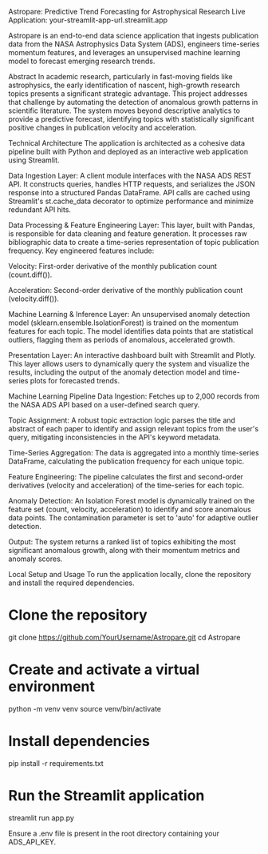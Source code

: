 Astropare: Predictive Trend Forecasting for Astrophysical Research
Live Application: your-streamlit-app-url.streamlit.app

Astropare is an end-to-end data science application that ingests publication data from the NASA Astrophysics Data System (ADS), engineers time-series momentum features, and leverages an unsupervised machine learning model to forecast emerging research trends.

Abstract
In academic research, particularly in fast-moving fields like astrophysics, the early identification of nascent, high-growth research topics presents a significant strategic advantage. This project addresses that challenge by automating the detection of anomalous growth patterns in scientific literature. The system moves beyond descriptive analytics to provide a predictive forecast, identifying topics with statistically significant positive changes in publication velocity and acceleration.

Technical Architecture
The application is architected as a cohesive data pipeline built with Python and deployed as an interactive web application using Streamlit.

Data Ingestion Layer: A client module interfaces with the NASA ADS REST API. It constructs queries, handles HTTP requests, and serializes the JSON response into a structured Pandas DataFrame. API calls are cached using Streamlit's st.cache_data decorator to optimize performance and minimize redundant API hits.

Data Processing & Feature Engineering Layer: This layer, built with Pandas, is responsible for data cleaning and feature generation. It processes raw bibliographic data to create a time-series representation of topic publication frequency. Key engineered features include:

Velocity: First-order derivative of the monthly publication count (count.diff()).

Acceleration: Second-order derivative of the monthly publication count (velocity.diff()).

Machine Learning & Inference Layer: An unsupervised anomaly detection model (sklearn.ensemble.IsolationForest) is trained on the momentum features for each topic. The model identifies data points that are statistical outliers, flagging them as periods of anomalous, accelerated growth.

Presentation Layer: An interactive dashboard built with Streamlit and Plotly. This layer allows users to dynamically query the system and visualize the results, including the output of the anomaly detection model and time-series plots for forecasted trends.

Machine Learning Pipeline
Data Ingestion: Fetches up to 2,000 records from the NASA ADS API based on a user-defined search query.

Topic Assignment: A robust topic extraction logic parses the title and abstract of each paper to identify and assign relevant topics from the user's query, mitigating inconsistencies in the API's keyword metadata.

Time-Series Aggregation: The data is aggregated into a monthly time-series DataFrame, calculating the publication frequency for each unique topic.

Feature Engineering: The pipeline calculates the first and second-order derivatives (velocity and acceleration) of the time-series for each topic.

Anomaly Detection: An Isolation Forest model is dynamically trained on the feature set (count, velocity, acceleration) to identify and score anomalous data points. The contamination parameter is set to 'auto' for adaptive outlier detection.

Output: The system returns a ranked list of topics exhibiting the most significant anomalous growth, along with their momentum metrics and anomaly scores.

Local Setup and Usage
To run the application locally, clone the repository and install the required dependencies.

# Clone the repository
git clone https://github.com/YourUsername/Astropare.git
cd Astropare

# Create and activate a virtual environment
python -m venv venv
source venv/bin/activate

# Install dependencies
pip install -r requirements.txt

# Run the Streamlit application
streamlit run app.py

Ensure a .env file is present in the root directory containing your ADS_API_KEY.